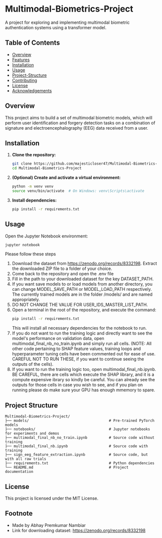 # Multimodal-Biometrics-Project

A project for exploring and implementing multimodal biometric authentication systems using a transformer model.

## Table of Contents

- [Overview](#overview)
- [Features](#features)
- [Installation](#installation)
- [Usage](#usage)
- [Project-Structure](#project-structure)
- [Contributing](#contributing)
- [License](#license)
- [Acknowledgements](#acknowledgements)

## Overview

This project aims to build a set of multimodal biometric models, which will perform user identification and forgery detection tasks on a combination of signature and electroencephalography (EEG) data received from a user.

## Installation

1. **Clone the repository:**
   ```bash
   git clone https://github.com/majesticloser47/Multimodal-Biometrics-Project.git
   cd Multimodal-Biometrics-Project
   ```

2. **(Optional) Create and activate a virtual environment:**
   ```bash
   python -m venv venv
   source venv/bin/activate  # On Windows: venv\Scripts\activate
   ```

3. **Install dependencies:**
   ```bash
   pip install -r requirements.txt
   ```

## Usage

Open the Jupyter Notebook environment:

```bash
jupyter notebook
```

Please follow these steps
1. Download the dataset from https://zenodo.org/records/8332198. Extract the downloaded ZIP file to a folder of your choice.
2. Come back to the repository and open the .env file
3. Fill in the path to your downloaded dataset for the key DATASET_PATH.
4. If you want save models to or load models from another directory, you can change MODEL_SAVE_PATH or MODEL_LOAD_PATH respectively. The currently trained models are in the folder /models/ and are named appropriately.
5. DO NOT CHANGE THE VALUE FOR USER_IDS_MASTER_LIST_PATH.
6. Open a terminal in the root of the repository, and execute the command:
   ```bash
   pip install -r requirements.txt
   ```
   This will install all necessary dependencies for the notebook to run.
6. If you do not want to run the training logic and directly want to see the model's performance on validation data, open multimodal_final_nb_no_train.ipynb and simply run all cells. (NOTE: All other code pertaining to SHAP feature values, training loops and hyperparameter tuning cells have been commented out for ease of use. CAREFUL NOT TO RUN THESE, if you want to continue seeing the outputs of the cells).
7. If you want to run the training logic too, open multimodal_final_nb.ipynb. BE CAREFUL, there are cells which execute the SHAP library, and it is a compute expensive ibrary so kindly be careful. You can already see the outputs for those cells in case you wish to see, and if you plan on running please do make sure your GPU has enough mmemory to spare.

## Project Structure

```
Multimodal-Biometrics-Project/
├── models/                                     # Pre-trained PyTorch models
├── notebooks/                                  # Jupyter notebooks for experiments and demos
├── multimodal_final_nb_no_train.ipynb          # Source code without training
├── multimodal_final_nb.ipynb                   # Source code with training
├── sign_eeg_feature_extraction.ipynb           # Source code, but with all raw trials
├── requirements.txt                            # Python dependencies
└── README.md                                   # Project documentation
```

## License

This project is licensed under the MIT License.

## Footnote
- Made by Abhay Premkumar Nambiar
- Link for downloading dataset: https://zenodo.org/records/8332198
